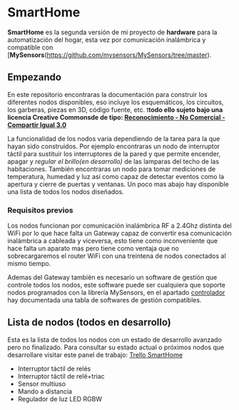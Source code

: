 # SmartHome

**SmartHome** es la segunda versión de mi proyecto de **hardware** para la automatización del hogar, esta vez por comunicación inalámbrica y compatible con [**MySensors**(https://github.com/mysensors/MySensors/tree/master).


## Empezando

En este repositorio encontraras la documentación para construir los diferentes nodos disponibles, eso incluye los esquemáticos, los circuitos, los garberas, piezas en 3D, código fuente, etc. t**todo ello sujeto bajo una licencia **Creative Commonsde** de tipo: [Reconocimiento - No Comercial - Compartir Igual 3.0](https://creativecommons.org/licenses/by-nc-sa/3.0/deed.es_ES)**

La funcionalidad de los nodos varia dependiendo de la tarea para la que hayan sido construidos. Por ejemplo encontraras un nodo de interruptor táctil para sustituir los interruptores de la pared y que permite encender, apagar y *regular el brillo(en desarrollo)* de las lamparas del techo de las habitaciones. También encontraras un nodo para tomar mediciones de temperatura, humedad y luz así como capaz de detectar eventos como la apertura y cierre de puertas y ventanas. Un poco mas abajo hay disponible una lista de todos los nodos diseñados.


### Requisitos previos

Los nodos funcionan por comunicación inalámbrica RF a 2.4Ghz distinta del WiFi por lo que hace falta un Gateway capaz de convertir esa comunicación inalámbrica a cableada y viceversa, esto tiene como inconveniente que hace falta un aparato mas pero tiene como ventaja que no sobrecargaremos el router WiFi con una treintena de nodos conectados al mismo tiempo.

Ademas del Gateway también es necesario un software de gestión que controle todos los nodos, este software puede ser cualquiera que soporte nodos programados con la librería MySensors, en el apartado [controlador](https://www.mysensors.org/controller) hay documentada una tabla de softwares de gestión compatibles.


## Lista de nodos (todos en desarrollo)

Esta es la lista de todos los nodos con un estado de desarrollo avanzado pero no finalizado. Para consultar su estado actual o próximos nodos que desarrollare visitar este panel de trabajo: [Trello SmartHome](https://trello.com/b/6nWJ42Qx/smarthome)

* Interruptor táctil de relés
* Interruptor táctil de relé+triac
* Sensor multiuso
* Mando a distancia
* Regulador de luz LED RGBW